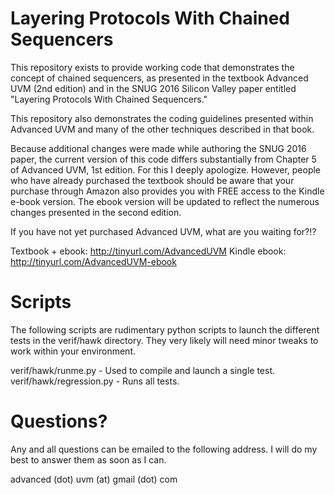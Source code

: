 Layering Protocols With Chained Sequencers
==========================================

This repository exists to provide working code that demonstrates the concept of chained sequencers, as presented in the textbook Advanced UVM (2nd edition) and in the SNUG 2016 Silicon Valley paper entitled "Layering Protocols With Chained Sequencers."

This repository also demonstrates the coding guidelines presented within Advanced UVM and many of the other techniques described in that book.

Because additional changes were made while authoring the SNUG 2016 paper, the current version of this code differs substantially from Chapter 5 of Advanced UVM, 1st edition. For this I deeply apologize. However, people who have already purchased the textbook should be aware that your purchase through Amazon also provides you with FREE access to the Kindle e-book version. The ebook version will be updated to reflect the numerous changes presented in the second edition.

If you have not yet purchased Advanced UVM, what are you waiting for?!?

Textbook + ebook:  http://tinyurl.com/AdvancedUVM
Kindle ebook:      http://tinyurl.com/AdvancedUVM-ebook


Scripts
=======

The following scripts are rudimentary python scripts to launch the different tests in the verif/hawk directory. They very likely will need minor tweaks to work within your environment.

verif/hawk/runme.py       - Used to compile and launch a single test.
verif/hawk/regression.py  - Runs all tests.

Questions?
==========

Any and all questions can be emailed to the following address. I will do my best to answer them as soon as I can.

advanced (dot) uvm (at) gmail (dot) com
